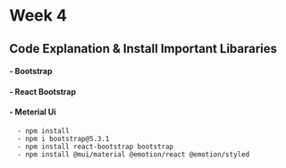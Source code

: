 # Week 4 

## Code Explanation & Install Important Libararies
#### - Bootstrap
#### - React Bootstrap
#### - Meterial Ui
  ```
    - npm install
    - npm i bootstrap@5.3.1
    - npm install react-bootstrap bootstrap
    - npm install @mui/material @emotion/react @emotion/styled
  ```
